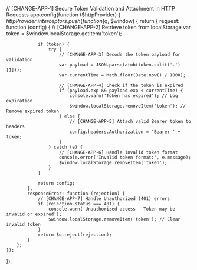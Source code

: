 // [CHANGE-APP-1] Secure Token Validation and Attachment in HTTP Requests
app.config(function ($httpProvider) {
    $httpProvider.interceptors.push(function ($q, $window) {
        return {
            request: function (config) {
                // [CHANGE-APP-2] Retrieve token from localStorage
                var token = $window.localStorage.getItem('token');

                if (token) {
                    try {
                        // [CHANGE-APP-3] Decode the token payload for validation
                        var payload = JSON.parse(atob(token.split('.')[1]));
                        var currentTime = Math.floor(Date.now() / 1000);

                        // [CHANGE-APP-4] Check if the token is expired
                        if (payload.exp && payload.exp < currentTime) {
                            console.warn('Token has expired'); // Log expiration
                            $window.localStorage.removeItem('token'); // Remove expired token
                        } else {
                            // [CHANGE-APP-5] Attach valid Bearer token to headers
                            config.headers.Authorization = 'Bearer ' + token;
                        }
                    } catch (e) {
                        // [CHANGE-APP-6] Handle invalid token format
                        console.error('Invalid token format:', e.message);
                        $window.localStorage.removeItem('token');
                    }
                }

                return config;
            },
            responseError: function (rejection) {
                // [CHANGE-APP-7] Handle Unauthorized (401) errors
                if (rejection.status === 401) {
                    console.warn('Unauthorized access - Token may be invalid or expired');
                    $window.localStorage.removeItem('token'); // Clear invalid token
                }
                return $q.reject(rejection);
            }
        };
    });
});